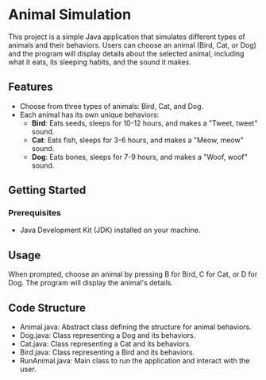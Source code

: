 # Animal Simulation

This project is a simple Java application that simulates different types of animals and their behaviors. Users can choose an animal (Bird, Cat, or Dog) and the program will display details about the selected animal, including what it eats, its sleeping habits, and the sound it makes.

## Features

- Choose from three types of animals: Bird, Cat, and Dog.
- Each animal has its own unique behaviors:
  - **Bird**: Eats seeds, sleeps for 10-12 hours, and makes a "Tweet, tweet" sound.
  - **Cat**: Eats fish, sleeps for 3-6 hours, and makes a "Meow, meow" sound.
  - **Dog**: Eats bones, sleeps for 7-9 hours, and makes a "Woof, woof" sound.

## Getting Started

### Prerequisites

- Java Development Kit (JDK) installed on your machine.
  
## Usage
When prompted, choose an animal by pressing B for Bird, C for Cat, or D for Dog.
The program will display the animal's details.

## Code Structure
- Animal.java: Abstract class defining the structure for animal behaviors.
- Dog.java: Class representing a Dog and its behaviors.
- Cat.java: Class representing a Cat and its behaviors.
- Bird.java: Class representing a Bird and its behaviors.
- RunAnimal.java: Main class to run the application and interact with the user.

